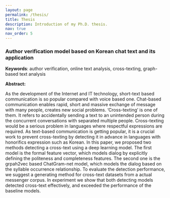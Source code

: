 ```yaml
---
layout: page
permalink: /thesis/
title: Thesis
description: Introduction of my Ph.D. thesis.
nav: true
nav_order: 5
---
```


<h3> Author verification model based on Korean chat text and its application </h3>
<p><b>Keywords</b>: author verification, online text analysis, cross-texting, graph-based text analysis </p>

<p><b>Abstract:</b></p>
   As the development of the Internet and IT technology, short-text based communication is so popular compared with voice based one.
   Chat-based communication enables rapid, short and massive exchange of message with many people, creates new social problems.
   ‘Cross-texting’ is one of them.
   It refers to accidentally sending a text to an unintended person during the concurrent conversations with separated multiple people.
   Cross-texting would be a serious problem in languages where respectful expressions are required.
   As text-based communication is getting popular, it is a crucial work to prevent cross-texting by detecting it in advance in languages with honorifics expression such as Korean.
   In this paper, we proposed two methods detecting a cross-text using a deep learning model.
   The first model is the formal feature vector, which models dialog by explicitly defining the politeness and completeness features.
   The second one is the grpah2vec based ChatGram-net model, which models the dialog based on the syllable occurrence relationship.
   To evaluate the detection performance, we suggest a generating method for cross-text datasets from a actual messenger corpus.
   In experiment we show that both detecting models detected cross-text effectively, and exceeded the performance of the baseline models.
